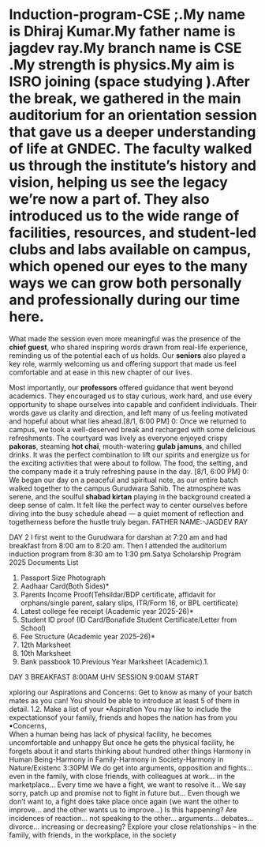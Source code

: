 # Induction-program-CSE ;.My name is Dhiraj Kumar.My father name is jagdev ray.My branch name is CSE .My strength is physics.My aim is ISRO joining (space studying ).After the break, we gathered in the main auditorium for an orientation session that gave us a deeper understanding of life at GNDEC. The faculty walked us through the institute’s **history and vision**, helping us see the legacy we’re now a part of. They also introduced us to the wide range of **facilities, resources**, and **student-led clubs and labs** available on campus, which opened our eyes to the many ways we can grow both personally and professionally during our time here.

What made the session even more meaningful was the presence of the **chief guest**, who shared inspiring words drawn from real-life experience, reminding us of the potential each of us holds. Our **seniors** also played a key role, warmly welcoming us and offering support that made us feel comfortable and at ease in this new chapter of our lives.

Most importantly, our **professors** offered guidance that went beyond academics. They encouraged us to stay curious, work hard, and use every opportunity to shape ourselves into capable and confident individuals. Their words gave us clarity and direction, and left many of us feeling motivated and hopeful about what lies ahead.[8/1, 6:00 PM] 0: Once we returned to campus, we took a well-deserved break and recharged with some delicious refreshments. The courtyard was lively as everyone enjoyed crispy **pakoras**, steaming **hot chai**, mouth-watering **gulab jamuns**, and chilled drinks. It was the perfect combination to lift our spirits and energize us for the exciting activities that were about to follow. The food, the setting, and the company made it a truly refreshing pause in the day.
[8/1, 6:00 PM] 0: We began our day on a peaceful and spiritual note, as our entire batch walked together to the campus Gurudwara Sahib. The atmosphere was serene, and the soulful **shabad kirtan** playing in the background created a deep sense of calm. It felt like the perfect way to center ourselves before diving into the busy schedule ahead — a quiet moment of reflection and togetherness before the hustle truly began.
FATHER NAME:-JAGDEV RAY

 DAY 2 
 I first went to the Gurudwara for darshan at 7:20 am and had breakfast from 8:00 am to 8:20 am. Then I attended the auditorium induction program from 8:30 am to 1:30 pm.Satya Scholarship Program 2025
 Documents List
 1. Passport Size Photograph
 2. Aadhaar Card(Both Sides)*
 3. Parents Income Proof(Tehsildar/BDP certificate, affidavit for orphans/single parent, salary
 slips, ITR/Form 16, or BPL certificate)
 4. Latest college fee receipt (Academic year 2025-26)*
 5. Student ID proof (ID Card/Bonafide Student Certificate/Letter from School)
 6. Fee Structure (Academic year 2025-26)*
 7. 12th Marksheet
 8. 10th Marksheet
 9. Bank passbook
 10.Previous Year Marksheet (Academic).1.

  DAY 3
BREAKFAST 8:00AM
UHV SESSION 9:00AM START

xploring our Aspirations and Concerns:
Get to know as many of your batch mates as you can! You should be able to introduce at 
least 5 of them in detail.
 1.2. Make a list of your
 •Aspiration
 You may like to include the expectationsof your family, friends and hopes the 
nation has from you
 ▪Concerns,  
 When a human being has lack of physical facility, he becomes uncomfortable and unhappy
 But once he gets the physical facility, he forgets about it and starts thinking about hundred other 
things
Harmony in Human Being-Harmony in  Family-Harmony in  Society-Harmony in 
Nature/Existenc
 3:30PM 
We do get into arguments, opposition and fights… even in the family, with close friends, with 
colleagues at work… in the marketplace…
Every time we have a fight, we want to resolve it…
We say sorry, patch up and promise not to fight in future but…
Even though we don’t want to, a fight does take place once again
(we want the other to improve… and the other wants us to improve…)
Is this happening?
Are incidences of reaction… not speaking to the other… arguments… debates… divorce… 
increasing or decreasing?
Explore your close relationships – in the family, with friends, in the workplace, in the society
